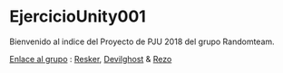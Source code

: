 # EjercicioUnity001

Bienvenido al indice del Proyecto de PJU 2018 del grupo Randomteam.

[Enlace al grupo](grupo.md) : [Resker](https://github.com/ReskerWolf/), [Devilghost](https://github.com/devilghost666/) & [Rezo](https://github.com/Rezo3/)
